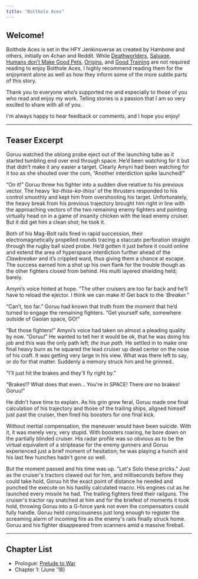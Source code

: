 ```yaml
---
title: "Bolthole Aces"
---
```


## Welcome!

Bolthole Aces is set in the HFY Jenkinsverse as created by Hambone and others, initially on 4chan and Reddit. While [Deathworlders](https://www.patreon.com/HamboneHFY), [Salvage](https://www.patreon.com/Rantarian), [Humans don’t Make Good Pets](https://www.reddit.com/r/HFY/comments/2flz4o/oc_humans_dont_make_good_pets_i/), [Origins](https://www.reddit.com/r/HFY/wiki/series/deathworld_origins), and [Good Training](http://deathworlders.com/books/good-training/) are not required reading to enjoy Bolthole Aces, I highly recommend reading them for the enjoyment alone as well as how they inform some of the more subtle parts of this story.

Thank you to everyone who’s supported me and especially to those of you who read and enjoy my work. Telling stories is a passion that I am so very excited to share with all of you.

I'm always happy to hear feedback or comments, and I hope you enjoy!


---

## Teaser Excerpt

Goruu watched the oblong probe eject out of the launching tube as it started tumbling end over end through space. He’d been watching for it but that didn’t make it any easier a target. Clearly Amyni had been watching for it too as she shouted over the com, “Another interdiction spike launched!”

“On it!” Goruu threw his fighter into a sudden dive relative to his previous vector. The heavy _‘ka-thiss-ka-thiss’_ of the thrusters responded to his control smoothly and kept him from overshooting his target. Unfortunately, the heavy break from his previous trajectory brought him right in line with the approaching vectors of the two remaining enemy fighters and pointing virtually head on in a game of insanity chicken with the lead enemy cruiser. But it did get him a clean shot; he took it.

Both of his Mag-Bolt rails fired in rapid succession, their electromagnetically propelled rounds tracing a staccato perforation straight through the rugby ball sized probe. He’d gotten it just before it could online and extend the area of hyperspace interdiction further ahead of the _Clawbreaker_ and it’s crippled ward, thus giving them a chance at escape. The success earned him a shot up his own flank for the trouble though as the other fighters closed from behind. His multi layered shielding held; barely.

Amyni’s voice hinted at hope. “The other cruisers are too far back and he’ll have to reload the ejector. I think we can make it! Get back to the _‘Breaker.”_

“Can’t, too far.” Goruu had known that truth from the moment that he’d turned to engage the remaining fighters. “Get yourself safe, somewhere outside of Gaoian space, GO!”

“But those fighters!” Amyni’s voice had taken on almost a pleading quality by now. “Goruu!” He wanted to tell her it would be ok, that he was doing his job and this was the only path left; _the true path._ He settled in to make one final heavy burn as he squared the lead cruiser up dead center on the nose of his craft. It was getting very large in his view. What was there left to say, or do for that matter. Suddenly a memory struck him and he grinned..

"I'll just hit the brakes and they'll fly right by."

"Brakes!? What does that even... You're in SPACE! There _are_ no brakes! Goruu!"

He didn't have time to explain. As his grin grew feral, Goruu made one final calculation of his trajectory and those of the trailing ships, aligned himself just past the cruiser, then fired his boosters for one final kick.

Without inertial compensation, the maneuver would have been suicide. With it, it was merely very, very stupid. With boosters roaring, he bore down on the partially blinded cruiser. His radar profile was so obvious as to be the virtual equivalent of a striptease for the enemy gunners and Goruu experienced just a brief moment of hesitation; he was playing a hunch and his last few hunches hadn't gone so well.

But the moment passed and his time was up. "Let's Solo these pricks." Just as the cruiser's tractors clawed out for him, and milliseconds before they could take hold, Goruu hit the exact point of distance he needed and punched the execute on his hastily calculated macro. His engines cut as he launched every missile he had. The trailing fighters fired their railguns. The cruiser's tractor ray snatched at him and for the briefest of moments it took hold, throwing Goruu into a G-force yank not even the compensators could fully handle. Goruu held consciousness just long enough to register the screaming alarm of incoming fire as the enemy's rails finally struck home. Goruu and his fighter disappeared from scanners amid a massive fireball.

---

## Chapter List

* Prologue: [Prelude to War](http://deathworlders.com/books/bolthole_aces/chapter-00-prelude-to-war/)
* Chapter 1: (June '18)